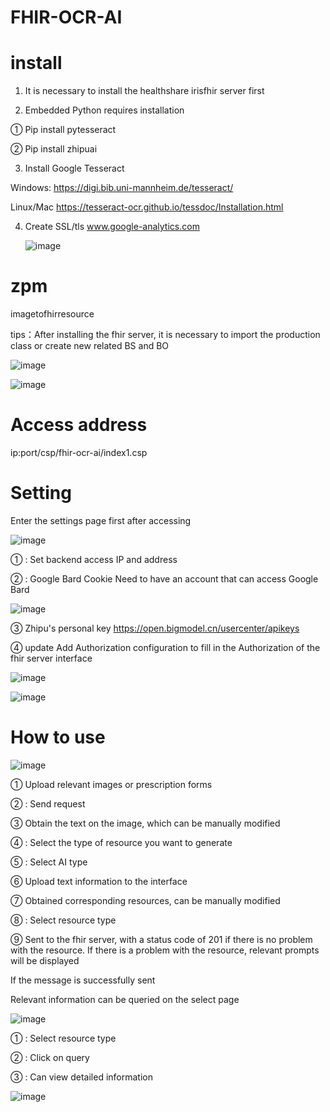 # FHIR-OCR-AI

# install

 1. It is necessary to install the healthshare irisfhir server first

 2. Embedded Python requires installation

   ① Pip install pytesseract

   ② Pip install zhipuai

 3. Install Google Tesseract

  Windows: https://digi.bib.uni-mannheim.de/tesseract/

  Linux/Mac https://tesseract-ocr.github.io/tessdoc/Installation.html

 4. Create SSL/tls www.google-analytics.com
    
    ![image](https://github.com/AAdacangjiujiu/FHIR-OCR-AI/assets/144994347/83e3a39d-6f6c-49c5-a0d7-8832987e17f9)

# zpm
  imagetofhirresource

  tips：After installing the fhir server, it is necessary to import the production class or create new related BS and BO

  ![image](https://github.com/ADAqiqizi/FHIR-OCR-AI/assets/144994347/c3aea5e8-cd9d-468c-85ed-526cc42ef3b1)

  ![image](https://github.com/ADAqiqizi/FHIR-OCR-AI/assets/144994347/913c0dab-0c01-4393-acf3-598fee167614)



# Access address

  ip:port/csp/fhir-ocr-ai/index1.csp

# Setting

Enter the settings page first after accessing

![image](https://github.com/AAdacangjiujiu/FHIR-OCR-AI/assets/144994347/b0490e14-e8dd-4e47-aa2a-a2d24454f53c)

① : Set backend access IP and address

② : Google Bard Cookie
  Need to have an account that can access Google Bard
  
  ![image](https://github.com/AAdacangjiujiu/FHIR-OCR-AI/assets/144994347/7e4fe87b-e710-45da-a11e-d88e86e62cb7)
  
③ Zhipu's personal key https://open.bigmodel.cn/usercenter/apikeys

④ update Add Authorization configuration to fill in the Authorization of the fhir server interface

 ![image](https://github.com/ADAqiqizi/FHIR-OCR-AI/assets/144994347/c1953e74-272e-4c7d-b99e-e66627cb7ae7)

 ![image](https://github.com/ADAqiqizi/FHIR-OCR-AI/assets/144994347/21866b26-1c8a-460a-b654-a792bbb7de2f)



# How to use

![image](https://github.com/AAdacangjiujiu/FHIR-OCR-AI/assets/144994347/d670e476-af00-4fbf-8f5e-a5df8f492a7f)

① Upload relevant images or prescription forms

② : Send request

③ Obtain the text on the image, which can be manually modified

④ : Select the type of resource you want to generate

⑤ : Select AI type

⑥ Upload text information to the interface

⑦ Obtained corresponding resources, can be manually modified

⑧ : Select resource type

⑨ Sent to the fhir server, with a status code of 201 if there is no problem with the resource. If there is a problem with the resource, relevant prompts will be displayed

If the message is successfully sent

Relevant information can be queried on the select page

![image](https://github.com/AAdacangjiujiu/FHIR-OCR-AI/assets/144994347/9213eeef-a280-432b-b8a2-caee1fc859af)

① : Select resource type

② : Click on query

③ : Can view detailed information

![image](https://github.com/AAdacangjiujiu/FHIR-OCR-AI/assets/144994347/7c545033-6235-4318-af63-172022483a8a)



  
